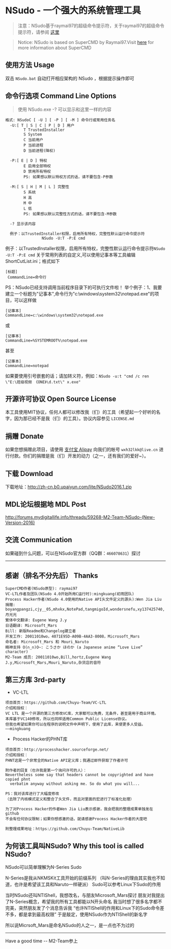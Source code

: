 ﻿# NSudo - 一个强大的系统管理工具
> 注意：NSudo基于raymai97的超级命令提示符，关于raymai97的超级命令提示符，请参阅 [这里](http://bbs.pcbeta.com/viewthread-1508863-1-1.html "这里")

> Notice: NSudo is based on SuperCMD by Raymai97.Visit [here](http://bbs.pcbeta.com/viewthread-1508863-1-1.html "here") for more information about SuperCMD

## 使用方法 Usage
双击 ```NSudo.bat``` 自动打开相应架构的 NSudo ，根据提示操作即可

## 命令行选项 Command Line Options
> 使用 NSudo.exe -? 可以显示和这里一样的内容

```
格式: NSudoC [ -U ] [ -P ] [ -M ] 命令行或常用任务名
  -U:[ T | S | C | P | D ] 用户
        T TrustedInstaller
        S System
        C 当前用户
        P 当前进程
        D 当前进程(降权)

  -P:[ E | D ] 特权
        E 启用全部特权
        D 禁用所有特权
        PS: 如果想以默认特权方式的话，请不要包含-P参数

  -M:[ S | H | M | L ] 完整性
        S 系统
        H 高
        M 中
        L 低
        PS: 如果想以默认完整性方式的话，请不要包含-M参数

  -? 显示该内容

  例子：以TrustedInstaller权限，启用所有特权，完整性默认运行命令提示符
                NSudo -U:T -P:E cmd
```

例子：以TrustedInstaller权限，启用所有特权，完整性默认运行命令提示符```NSudo -U:T -P:E cmd```
关于常用列表的自定义,可以使用记事本等工具编辑ShortCutList.ini；格式如下
```
[标题]
 CommandLine=命令行
```
PS：NSudo已经支持调用当前程序目录下的可执行文件啦！
举个例子：1、我要建立一个标题为"记事本",命令行为"c:\windows\system32\notepad.exe"的项目，可以这样做
```
[记事本]
CommandLine=c:\windows\system32\notepad.exe
```
或
```
[记事本]
CommandLine=%SYSTEMROOT%\notepad.exe
```
甚至
```
[记事本]
CommandLine=notepad
```
如果要使用引号嵌套的话；请加转义符，例如：```NSudo -u:t "cmd /c ren \"E:\班级视频 《ONE》\d.txt\" x.exe"```

## 开源许可协议 Open Source License
本工具使用MIT协议，任何人都可以修改我（们）的工具（希望起一个好听的名字，因为那已经不是我（们）的工具）。协议内容参见 ```LICENSE.md```

## 捐赠 Donate
如果您想捐赠此项目，请使用 [支付宝 Alipay](https://alipay.com) 向我们的帐号  ```wxh32lkk@live.cn``` 进行付款。你们的捐赠是我（们）开发的动力（之一，还有我们的爱好~）。

## 下载 Download
下载地址：http://zh-cn.b0.upaiyun.com/lite/NSudo2016.1.zip 

## MDL论坛根据地 MDL Post
http://forums.mydigitallife.info/threads/59268-M2-Team-NSudo-(New-Version-2016)

## 交流 Communication
如果碰到什么问题，可以在NSudo官方群（QQ群：```466078631```）探讨

------------
## 感谢（排名不分先后） Thanks
```
SuperCMD作者(NSudo原型): raymai97
VC-LTL作者及团队(NSudo 4.0开始所用C运行时):mingkuang(初雨团队)
Process Hacker作者(NSudo 4.0使用的Native API头文件定义的源头):Wen Jia Liu
捐赠: boyangpangzi,cjy__05,mhxkx,NotePad,tangmigoId,wondersnefu,xy137425740,月光光
繁体中文翻译: Eugene Wang J.y
日语翻译: Microsoft_Mars
Bill: 新版Readme和Changelog建立者
开发工作: 20011010wo，4071E95D-A09B-4AA3-8008，Microsoft_Mars
命名者: Microsoft_Mars 和 Mouri_Naruto
精神支持 O(∩_∩)O~: こうさか ほのか (a Japanese anime “Love Live” character)
M2-Team 成员: 20011010wo,Bill,hortz,Eugene Wang J.y,Microsoft_Mars,Mouri_Naruto,杂货店的音符
```

## 第三方库 3rd-party

- VC-LTL
```
项目首页：https://github.com/Chuyu-Team/VC-LTL
介绍和授权：
VC LTL 是一个开源的第三方修改VC库，大家都可以免费，无条件，甚至是用于商业环境。
本库基于VC140修改，所以也同样适用Common Public License协议。
但我也希望如果你可以在程序的说明文件中声明下，使用了此库，来使更多人受益。
——mingkuang
```

- Process Hacker的PHNT库
```
项目首页：http://processhacker.sourceforge.net/
介绍和授权：
PHNT这是一个非常全的Native API定义库；我通过邮件获取了作者许可

附作者的回复（也许我是第一个询问许可的人）：
Nevertheless some say that headers cannot be copyrighted and have copied phnt
  verbatim anyway without asking me. So do what you will...

PS：我对该库进行了大幅度修改
（去除了内核模式定义和整合了头文件，而且对里面的宏进行了标准化处理）

为了对Process Hacker的作者Wen Jia Liu表示感谢，我会把我的整理成果单独发在github
不会有任何协议限制；如果你想感激的话，就请感谢Process Hacker作者的大度吧
 
附整理成果地址：https://github.com/Chuyu-Team/NativeLib
```

## 为何该工具叫NSudo? Why this tool is called NSudo?

NSudo可以简单理解为N-Series Sudo

N-Series是我从NKMSKit工具开始的前缀系列
（叫N-Series的理由其实我也不知道，也许是希望该工具和Naruto一样硬派）
Sudo可以参考Linux下Sudo的作用 

当时NSudo还叫NTIShell，我想改名，与朋友Microsoft_Mars探讨
朋友对我提出了N-Series概念，希望我的所有工具都能以N开头命名
我当时想了很多名字都不完美，突然朋友发了个消息告诉我
“也许NTIShell的作用和Linux下的Sudo命令差不多，都是拿到最高权限”
于是敲定，使用NSudo作为NTIShell的新名字

所以说Micrsoft_Mars是命名NSudo的人之一，是一点也不为过的

------------
Have a good time -- M2-Team参上